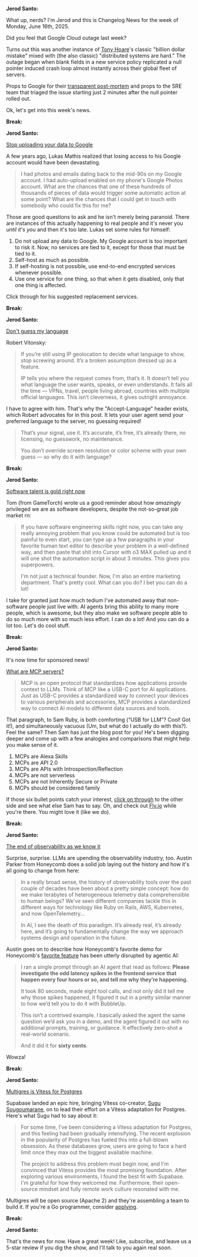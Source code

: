 **Jerod Santo:**

What up, nerds? I'm Jerod and this is Changelog News for the week of Monday, June 16th, 2025.

Did you feel that Google Cloud outage last week?

Turns out this was another instance of [Tony Hoare](https://en.wikipedia.org/wiki/Tony_Hoare)'s classic "billion dollar mistake" mixed with (the also classic) "distributed systems are hard." The outage began when blank fields in a new service policy replicated a null pointer induced crash loop almost instantly across their global fleet of servers. 

Props to Google for their [transparent post-mortem](https://status.cloud.google.com/incidents/ow5i3PPK96RduMcb1SsW) and props to the SRE team that triaged the issue starting just 2 minutes after the null pointer rolled out.

Ok, let's get into this week's news.

**Break:**

**Jerod Santo:**

[Stop uploading your data to Google](https://ignorethecode.net/blog/2025/06/11/stop_uploading_your_data_to_google/)

A few years ago, Lukas Mathis realized that losing access to his Google account would have been devastating. 

> I had photos and emails dating back to the mid-90s on my Google account. I had auto-upload enabled on my phone's Google Photos account. What are the chances that one of these hundreds of thousands of pieces of data would trigger some automatic action at some point? What are the chances that I could get in touch with somebody who could fix this for me?

Those are good questions to ask and he isn't merely being paranoid. There are instances of this actually happening to real people and it's never you *until it's you* and then it's too late. Lukas set some rules for himself:

1. Do not upload any data to Google. My Google account is too important to risk it. Now, no services are tied to it, except for those that must be tied to it.
2. Self-host as much as possible.
3. If self-hosting is not possible, use end-to-end encrypted services whenever possible.
4. Use one service for one thing, so that when it gets disabled, only that one thing is affected.

Click through for his suggested replacement services.

**Break:**

**Jerod Santo:**

[Don't guess my language](https://vitonsky.net/blog/2025/05/17/language-detection/)

Robert Vitonsky:

> If you’re still using IP geolocation to decide what language to show, stop screwing around. It’s a broken assumption dressed up as a feature.
>
> IP tells you where the request comes from, that’s it. It doesn’t tell you what language the user wants, speaks, or even understands. It fails all the time — VPNs, travel, people living abroad, countries with multiple official languages. This isn’t cleverness, it gives outright annoyance.

I have to agree with him. That's why the "Accept-Language" header exists, which Robert advocates for in this post. It lets your user agent send your preferred language to the server, no guessing required!

> That’s your signal, use it. It’s accurate, it’s free, it’s already there, no licensing, no guesswork, no maintenance.
>
> You don’t override screen resolution or color scheme with your own guess — so why do it with language?

**Break:**

**Jerod Santo:**

[Software talent is gold right now](https://gametorch.app/blog/software-engineering-talent)

Tom (from GameTorch) wrote us a good reminder about how *amazingly* privileged we are as software developers, despite the not-so-great job market rn:

> If you have software engineering skills right now, you can take any really annoying problem that you know could be automated but is too painful to even start, you can type up a few paragraphs in your favorite human text editor to describe your problem in a well-defined way, and then paste that shit into Cursor with o3 MAX pulled up and it will one shot the automation script in about 3 minutes. This gives you superpowers.
>
> I'm not just a technical founder. Now, I'm also an entire marketing department. That's pretty cool. What can you do? I bet you can do a lot!

I take for granted just how much tedium I've automated away that non-software people just live with. AI agents bring this ability to many more people, which is awesome, but they also make we software people able to do so much more with so much less effort. I can do a lot! And you can do a lot too. Let's do cool stuff.

**Break:**

**Jerod Santo:**

It's now time for sponsored news!

[What are MCP servers?](https://fly.io/blog/mcps-everywhere/)


> MCP is an open protocol that standardizes how applications provide context to LLMs. Think of MCP like a USB-C port for AI applications. Just as USB-C provides a standardized way to connect your devices to various peripherals and accessories, MCP provides a standardized way to connect AI models to different data sources and tools.

That paragraph, to Sam Ruby, is both comforting (“USB for LLM”? Cool! Got it!), and simultaneously vacuous (Um, but what do I actually do with this?). Feel the same? Then Sam has just the blog post for you! He's been digging deeper and come up with a few analogies and comparisons that might help you make sense of it.

1. MCPs are Alexa Skills
2. MCPs are API 2.0
3. MCPs are APIs with Introspection/Reflection
4. MCPs are not serverless
5. MCPs are not Inherently Secure or Private
6. MCPs should be considered family

If those six bullet points catch your interest, [click on through](https://fly.io/blog/mcps-everywhere/) to the other side and see what else Sam has to say. Oh, and check out [Fly.io](https://fly.io) while you're there. You might love it (like we do).

**Break:**

**Jerod Santo:**

[The end of observability as we know it](https://www.honeycomb.io/blog/its-the-end-of-observability-as-we-know-it-and-i-feel-fine)

Surprise, surprise. LLMs are upending the observability industry, too. Austin Parker from Honeycomb does a solid job laying out the history and how it's all going to change from here:

> In a really broad sense, the history of observability tools over the past couple of decades have been about a pretty simple concept: how do we make terabytes of heterogeneous telemetry data comprehensible to human beings? We’ve seen different companies tackle this in different ways for technology like Ruby on Rails, AWS, Kubernetes, and now OpenTelemetry...
>
> In AI, I see the death of this paradigm. It’s already real, it’s already here, and it’s going to fundamentally change the way we approach systems design and operation in the future.

Austin goes on to describe how Honeycomb's favorite demo for Honeycomb's [favorite feature](https://www.honeycomb.io/bubbleup) has been utterly disrupted by agentic AI:

>  I ran a single prompt through an AI agent that read as follows: **Please investigate the odd latency spikes in the frontend service that happen every four hours or so, and tell me why they’re happening.**
>
> It took 80 seconds, made eight tool calls, and not only did it tell me why those spikes happened, it figured it out in a pretty similar manner to how we’d tell you to do it with BubbleUp.
>
> This isn’t a contrived example. I basically asked the agent the same question we’d ask you in a demo, and the agent figured it out with no additional prompts, training, or guidance. It effectively zero-shot a real-world scenario.
>
> And it did it for **sixty cents**.

Wowza!

**Break:**

**Jerod Santo:**

[Multigres is Vitess for Postgres](https://supabase.com/blog/multigres-vitess-for-postgres)

Supabase landed an epic hire, bringing Vitess co-creator, [Sugu Sougoumarane](https://www.linkedin.com/in/sougou/), on to lead their effort on a Vitess adaptation for Postgres. Here's what Sugu had to say about it:

> For some time, I've been considering a Vitess adaptation for Postgres, and this feeling had been gradually intensifying. The recent explosion in the popularity of Postgres has fueled this into a full-blown obsession. As these databases grow, users are going to face a hard limit once they max out the biggest available machine.
>
> The project to address this problem must begin now, and I'm convinced that Vitess provides the most promising foundation. After exploring various environments, I found the best fit with Supabase. I'm grateful for how they welcomed me. Furthermore, their open-source mindset and fully remote work culture resonated with me.

Multigres will be open source (Apache 2) and they're assembling a team to build it. If you're a Go programmer, consider [applying](https://jobs.ashbyhq.com/supabase/2e718684-4f75-4a99-8d6b-3b6bd44e4228).

**Break:**

**Jerod Santo:**

That's the news for now. Have a great week! Like, subscribe, and leave us a 5-star review if you dig the show, and I'll talk to you again real soon.

